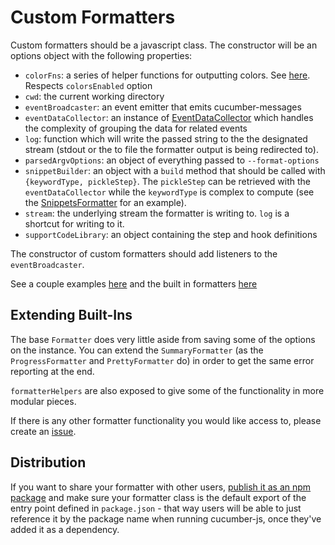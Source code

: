 # Custom Formatters

Custom formatters should be a javascript class. The constructor will be an options object with the following properties:

* `colorFns`: a series of helper functions for outputting colors. See [here](/src/formatter/get_color_fns.ts). Respects `colorsEnabled` option
* `cwd`: the current working directory
* `eventBroadcaster`: an event emitter that emits cucumber-messages
* `eventDataCollector`: an instance of [EventDataCollector](/src/formatter/helpers/event_data_collector.ts) which handles the complexity of grouping the data for related events
* `log`: function which will write the passed string to the the designated stream (stdout or the to file the formatter output is being redirected to).
* `parsedArgvOptions`: an object of everything passed to `--format-options`
* `snippetBuilder`: an object with a `build` method that should be called with `{keywordType, pickleStep}`. The `pickleStep` can be retrieved with the `eventDataCollector` while the `keywordType` is complex to compute (see the [SnippetsFormatter](/src/formatter/snippets_formatter.ts) for an example).
* `stream`: the underlying stream the formatter is writing to. `log` is a shortcut for writing to it.
* `supportCodeLibrary`: an object containing the step and hook definitions

The constructor of custom formatters should add listeners to the `eventBroadcaster`.

See a couple examples [here](/features/custom_formatter.feature) and the built in formatters [here](/src/formatter)

## Extending Built-Ins

The base `Formatter` does very little aside from saving some of the options on the instance. You can extend the `SummaryFormatter` (as the `ProgressFormatter` and `PrettyFormatter` do) in order to get the same error reporting at the end.

`formatterHelpers` are also exposed to give some of the functionality in more modular pieces.

If there is any other formatter functionality you would like access to, please create an [issue](https://github.com/cucumber/cucumber-js).

## Distribution

If you want to share your formatter with other users, [publish it as an npm package](https://docs.npmjs.com/packages-and-modules/contributing-packages-to-the-registry) and make sure your formatter class is the default export of the entry point defined in `package.json` - that way users will be able to just reference it by the package name when running cucumber-js, once they've added it as a dependency.
